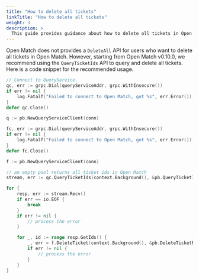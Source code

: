```yaml
---
title: "How to delete all tickets"
linkTitle: "How to delete all tickets"
weight: 3
description: >
  This guide provides guidance about how to delete all tickets in Open Match.
---
```


Open Match does not provides a `DeleteAll` API for users who want to delete all tickets in Open Match. However, starting from Open Match v0.10.0, we recommend using the `QueryTicketIds` API to query and delete all tickets. Here is a code snippet for the recommended usage.

```go
// Connect to QueryService.
qc, err := grpc.Dial(queryServiceAddr, grpc.WithInsecure())
if err != nil {
    log.Fatalf("Failed to connect to Open Match, got %s", err.Error())
}
defer qc.Close()

q := pb.NewQueryServiceClient(conn)

fc, err := grpc.Dial(queryServiceAddr, grpc.WithInsecure())
if err != nil {
    log.Fatalf("Failed to connect to Open Match, got %s", err.Error())
}
defer fc.Close()

f := pb.NewQueryServiceClient(conn)

// an empty pool returns all ticket ids in Open Match
stream, err := qc.QueryTicketIds(context.Background(), &pb.QueryTicketIdsRequest{Pool: nil})

for {
    resp, err := stream.Recv()
    if err == io.EOF {
        break
    }
    if err != nil {
        // process the error
    }

    for _, id := range resp.GetIds() {
        _, err = f.DeleteTicket(context.Background(), &pb.DeleteTicketRequest{TicketId: id})
        if err != nil {
            // process the error
        }
    }
}
```